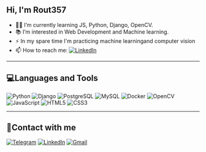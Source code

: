 ## Hi, I'm Rout357

- 👨‍💻 I’m currently learning JS, Python, Django, OpenCV.
- 📚 I’m interested in Web Development and Machine learning.
- ⚡ In my spare time I'm practicing machine learningand computer vision
- 📫 How to reach me: 
[![LinkedIn](https://img.shields.io/badge/-LinkedIn-030303?style=flat&logo=LinkedIn&logoColor=0A66C2)](https://www.linkedin.com/in/ruslanmuzyra/)

---
## 💻Languages and Tools

![Python](https://img.shields.io/badge/-Python-030303?style=for-the-badge&logo=python&logoColor=#3776AB)
![Django](https://img.shields.io/badge/-Django-030303?style=for-the-badge&logo=Django&logoColor=006400)
![PostgreSQL](https://img.shields.io/badge/-PostgreSql-030303?style=for-the-badge&logo=PostgreSql&logoColor=0064A5)
![MySQL](https://img.shields.io/badge/-MySql-030303?style=for-the-badge&logo=MySql&logoColor=4479A1)
![Docker](https://img.shields.io/badge/-Docker-030303?style=for-the-badge&logo=Docker&logoColor=2496ED)
![OpenCV](https://img.shields.io/badge/-OpenCV-030303?style=for-the-badge&logo=OpenCV&logoColor=5C3EE8)
![JavaScript](https://img.shields.io/badge/-JavaScript-030303?style=for-the-badge&logo=JavaScript&logoColor=#F7DF1E)
![HTML5](https://img.shields.io/badge/-HTML-030303?style=for-the-badge&logo=HTML5&logoColor=#E34F26)
![CSS3](https://img.shields.io/badge/-CSS-030303?style=for-the-badge&logo=CSS3&logoColor=1572B6)

---
## 📱Contact with me

[![Telegram](https://img.shields.io/badge/-Telegram-030303?style=for-the-badge&logo=Telegram&logoColor=#26A5E4)](https://t.me/ruslan_py)
[![LinkedIn](https://img.shields.io/badge/-LinkedIn-030303?style=for-the-badge&logo=LinkedIn&logoColor=0A66C2)](https://www.linkedin.com/in/ruslanmuzyra/)
[![Gmail](https://img.shields.io/badge/-Gmail-030303?style=for-the-badge&logo=Gmail&logoColor=#EA4335)](https://rmuzyra20@gmail.com)

